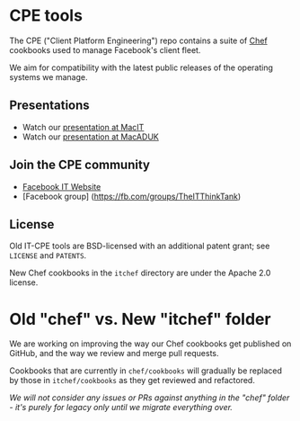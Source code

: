 # CPE tools
The CPE ("Client Platform Engineering") repo contains a suite of
[Chef](https://www.chef.io/) cookbooks used to manage Facebook's client fleet.

We aim for compatibility with the latest public releases of the operating
systems we manage.

## Presentations
* Watch our [presentation at MacIT](http://www.youtube.com/watch?v=Z3gMXUxI0Hs)
* Watch our [presentation at MacADUK](https://www.youtube.com/watch?v=VIzgMavUFRQ)

## Join the CPE community
* [Facebook IT Website](https://fb.com/it)
* [Facebook group] (https://fb.com/groups/TheITThinkTank)

## License
Old IT-CPE tools are BSD-licensed with an additional patent grant; see `LICENSE`
and `PATENTS`.

New Chef cookbooks in the `itchef` directory are under the Apache 2.0 license.

# Old "chef" vs. New "itchef" folder

We are working on improving the way our Chef cookbooks get published on GitHub,
and the way we review and merge pull requests.

Cookbooks that are currently in `chef/cookbooks` will gradually be replaced by
those in `itchef/cookbooks` as they get reviewed and refactored.

*We will not consider any issues or PRs against anything in the "chef" folder - it's
purely for legacy only until we migrate everything over.*
